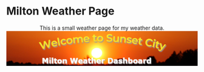 # Milton Weather Page
<div>
  <center>
    This is a small weather page for my weather data.
    <img src="./banner.jpg">
  </center>
</div>
